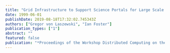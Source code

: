 ```yaml
---
title: "Grid Infrastructure to Support Science Portals for Large Scale Instruments"
date: 1999-06-01
publishDate: 2019-08-18T17:32:02.745343Z
authors: ["Gregor von Laszewski", "Ian Foster"]
publication_types: ["1"]
abstract: ""
featured: false
publication: "*Proceedings of the Workshop Distributed Computing on the Web (DCW)*"
---
```


